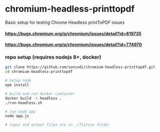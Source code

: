 # chromium-headless-printtopdf
Basic setup for testing Chrome Headless printToPDF issues

#### https://bugs.chromium.org/p/chromium/issues/detail?id=819735
#### https://bugs.chromium.org/p/chromium/issues/detail?id=774970

### repo setup (requires nodejs 8+, docker)
```sh
git clone https://github.com/soncodi/chromium-headless-printtopdf.git
cd chromium-headless-printtopdf

# setup node
npm install

# build and run docker comtainer
docker build -t headless .
./run-headless.sh

# run node app
node app.js

# input and output files are in ./fixture folder

```
